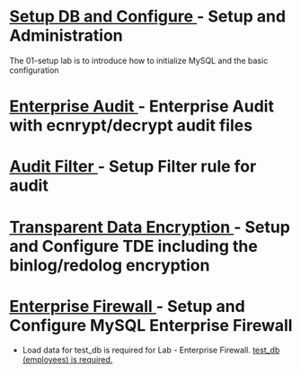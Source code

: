 # [ Setup DB and Configure ](https://github.com/ivanxma/securitylab/tree/master/01-setup)  - Setup and Administration
The 01-setup lab is to introduce how to initialize MySQL and the basic configuration 

# [ Enterprise Audit ](https://github.com/ivanxma/securitylab/tree/master/02-Audit/01-EnterpriseAudit) - Enterprise Audit with ecnrypt/decrypt audit files


# [ Audit Filter ](https://github.com/ivanxma/securitylab/tree/master/02-Audit/01-EnterpriseAudit) - Setup Filter rule for audit

# [ Transparent Data Encryption ](https://github.com/ivanxma/securitylab/tree/master/03-TDE) - Setup and Configure TDE including the binlog/redolog encryption

# [ Enterprise Firewall ](https://github.com/ivanxma/securitylab/tree/master/04-Firewall) - Setup and Configure MySQL Enterprise Firewall
* Load data for test_db is required for Lab - Enterprise Firewall.   [ test_db (employees) is required. ](https://github.com/ivanxma/securitylab/blob/master/load_testdb.sh)


